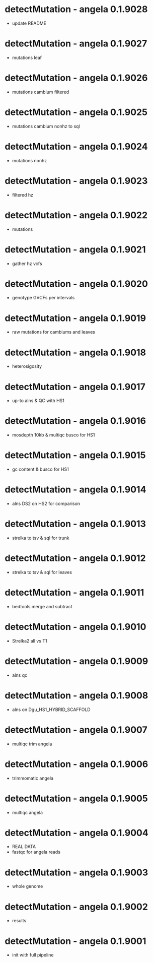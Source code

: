# detectMutation - angela 0.1.9028
* update README

# detectMutation - angela 0.1.9027
* mutations leaf

# detectMutation - angela 0.1.9026
* mutations cambium filtered

# detectMutation - angela 0.1.9025
* mutations cambium nonhz to sql

# detectMutation - angela 0.1.9024
* mutations nonhz

# detectMutation - angela 0.1.9023
* filtered hz

# detectMutation - angela 0.1.9022
* mutations

# detectMutation - angela 0.1.9021
* gather hz vcfs

# detectMutation - angela 0.1.9020
* genotype GVCFs per intervals

# detectMutation - angela 0.1.9019
* raw mutations for cambiums and leaves

# detectMutation - angela 0.1.9018
* heterosigosity

# detectMutation - angela 0.1.9017
* up-to alns & QC with HS1

# detectMutation - angela 0.1.9016
* mosdepth 10kb & multiqc busco for HS1

# detectMutation - angela 0.1.9015
* gc content & busco for HS1

# detectMutation - angela 0.1.9014
* alns DS2 on HS2 for comparison

# detectMutation - angela 0.1.9013
* strelka to tsv & sql for trunk

# detectMutation - angela 0.1.9012
* strelka to tsv & sql for leaves

# detectMutation - angela 0.1.9011
* bedtools merge and subtract

# detectMutation - angela 0.1.9010
* Strelka2 all vs T1

# detectMutation - angela 0.1.9009
* alns qc

# detectMutation - angela 0.1.9008
* alns on Dgu_HS1_HYBRID_SCAFFOLD

# detectMutation - angela 0.1.9007
* multiqc trim angela

# detectMutation - angela 0.1.9006
* trimmomatic angela

# detectMutation - angela 0.1.9005
* multiqc angela

# detectMutation - angela 0.1.9004
* REAL DATA
* fastqc for angela reads

# detectMutation - angela 0.1.9003
* whole genome

# detectMutation - angela 0.1.9002
* results

# detectMutation - angela 0.1.9001
* init with full pipeline
